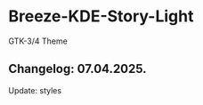 # Breeze-KDE-Story-Light
GTK-3/4 Theme

Changelog: 07.04.2025.
-----------------------

Update: styles
